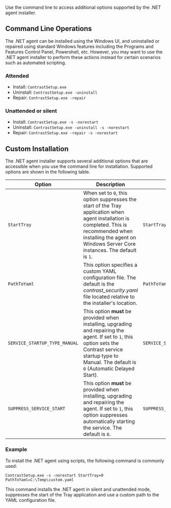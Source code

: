 
<!--
title: "Command Line Options for the .NET Agent Installer"
description: "Use command line options for the Contrast .NET agent installer."
tags: "installation agent .NET windows silent unattended installer"
-->

Use the command line to access additional options supported by the .NET agent installer.

## Command Line Operations

The .NET agent can be installed using the Windows UI, and uninstalled or repaired using standard Windows features including the Programs and Features Control Panel, Powershell, etc. However, you may want to use the .NET agent installer to perform these actions instead for certain scenarios such as automated scripting.

### Attended

- Install: `ContrastSetup.exe`
- Uninstall: `ContrastSetup.exe -uninstall`
- Repair: `ContrastSetup.exe -repair`

### Unattended or silent

- Install: `ContrastSetup.exe -s -norestart`
- Uninstall: `ContrastSetup.exe -uninstall -s -norestart`
- Repair: `ContrastSetup.exe -repair -s -norestart`

## Custom Installation

The .NET agent installer supports several additional options that are accessible when you use the command line for installation. Supported options are shown in the following table.

| Option | Description | Example |
|--|--|--|
| `StartTray` | When set to `0`, this option suppresses the start of the Tray application when agent installation is completed. This is recommended when installing the agent on Windows Server Core instances. The default is `1`. | `StartTray=0` |
| `PathToYaml` | This option specifies a custom YAML configuration file. The default is the *contrast_security.yaml* file located relative to the installer's location. | `PathToYaml=c:\contrast_security.yaml` |
| `SERVICE_STARTUP_TYPE_MANUAL` | This option **must** be provided when installing, upgrading and repairing the agent. If set to `1`, this option sets the Contrast service startup type to Manual. The default is `0` (Automatic Delayed Start). | `SERVICE_STARTUP_TYPE_MANUAL=1` |
| `SUPPRESS_SERVICE_START` | This option **must** be provided when installing, upgrading and repairing the agent. If set to `1`, this option suppresses automatically starting the service. The default is `0`. | `SUPPRESS_SERVICE_START=1` |

### Example

To install the .NET agent using scripts, the following command is commonly used:

`ContrastSetup.exe -s -norestart StartTray=0 PathToYaml=C:\Temp\custom.yaml`

This command installs the .NET agent in silent and unattended mode, suppresses the start of the Tray application and use a custom path to the YAML configuration file.
